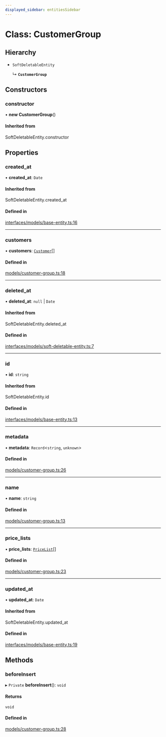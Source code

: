 ```yaml
---
displayed_sidebar: entitiesSidebar
---
```


# Class: CustomerGroup

## Hierarchy

- `SoftDeletableEntity`

  ↳ **`CustomerGroup`**

## Constructors

### constructor

• **new CustomerGroup**()

#### Inherited from

SoftDeletableEntity.constructor

## Properties

### created\_at

• **created\_at**: `Date`

#### Inherited from

SoftDeletableEntity.created\_at

#### Defined in

[interfaces/models/base-entity.ts:16](https://github.com/cloudnepal/medusa/blob/546577a8/packages/medusa/src/interfaces/models/base-entity.ts#L16)

___

### customers

• **customers**: [`Customer`](Customer.md)[]

#### Defined in

[models/customer-group.ts:18](https://github.com/cloudnepal/medusa/blob/546577a8/packages/medusa/src/models/customer-group.ts#L18)

___

### deleted\_at

• **deleted\_at**: ``null`` \| `Date`

#### Inherited from

SoftDeletableEntity.deleted\_at

#### Defined in

[interfaces/models/soft-deletable-entity.ts:7](https://github.com/cloudnepal/medusa/blob/546577a8/packages/medusa/src/interfaces/models/soft-deletable-entity.ts#L7)

___

### id

• **id**: `string`

#### Inherited from

SoftDeletableEntity.id

#### Defined in

[interfaces/models/base-entity.ts:13](https://github.com/cloudnepal/medusa/blob/546577a8/packages/medusa/src/interfaces/models/base-entity.ts#L13)

___

### metadata

• **metadata**: `Record`<`string`, `unknown`\>

#### Defined in

[models/customer-group.ts:26](https://github.com/cloudnepal/medusa/blob/546577a8/packages/medusa/src/models/customer-group.ts#L26)

___

### name

• **name**: `string`

#### Defined in

[models/customer-group.ts:13](https://github.com/cloudnepal/medusa/blob/546577a8/packages/medusa/src/models/customer-group.ts#L13)

___

### price\_lists

• **price\_lists**: [`PriceList`](PriceList.md)[]

#### Defined in

[models/customer-group.ts:23](https://github.com/cloudnepal/medusa/blob/546577a8/packages/medusa/src/models/customer-group.ts#L23)

___

### updated\_at

• **updated\_at**: `Date`

#### Inherited from

SoftDeletableEntity.updated\_at

#### Defined in

[interfaces/models/base-entity.ts:19](https://github.com/cloudnepal/medusa/blob/546577a8/packages/medusa/src/interfaces/models/base-entity.ts#L19)

## Methods

### beforeInsert

▸ `Private` **beforeInsert**(): `void`

#### Returns

`void`

#### Defined in

[models/customer-group.ts:28](https://github.com/cloudnepal/medusa/blob/546577a8/packages/medusa/src/models/customer-group.ts#L28)
